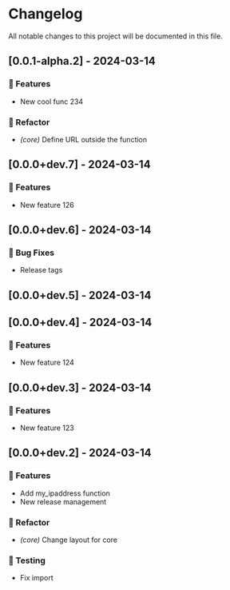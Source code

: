 # Changelog

All notable changes to this project will be documented in this file.

## [0.0.1-alpha.2] - 2024-03-14

### 🚀 Features

- New cool func 234

### 🚜 Refactor

- *(core)* Define URL outside the function

## [0.0.0+dev.7] - 2024-03-14

### 🚀 Features

- New feature 126

## [0.0.0+dev.6] - 2024-03-14

### 🐛 Bug Fixes

- Release tags

## [0.0.0+dev.5] - 2024-03-14

## [0.0.0+dev.4] - 2024-03-14

### 🚀 Features

- New feature 124

## [0.0.0+dev.3] - 2024-03-14

### 🚀 Features

- New feature 123

## [0.0.0+dev.2] - 2024-03-14

### 🚀 Features

- Add my_ipaddress function
- New release management

### 🚜 Refactor

- *(core)* Change layout for core

### 🧪 Testing

- Fix import

<!-- generated by git-cliff -->

